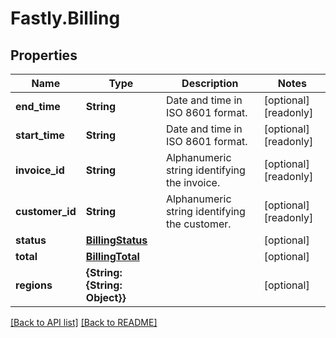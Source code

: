 # Fastly.Billing

## Properties

Name | Type | Description | Notes
------------ | ------------- | ------------- | -------------
**end_time** | **String** | Date and time in ISO 8601 format. | [optional] [readonly] 
**start_time** | **String** | Date and time in ISO 8601 format. | [optional] [readonly] 
**invoice_id** | **String** | Alphanumeric string identifying the invoice. | [optional] [readonly] 
**customer_id** | **String** | Alphanumeric string identifying the customer. | [optional] [readonly] 
**status** | [**BillingStatus**](BillingStatus.md) |  | [optional] 
**total** | [**BillingTotal**](BillingTotal.md) |  | [optional] 
**regions** | **{String: {String: Object}}** |  | [optional] 


[[Back to API list]](../../README.md#endpoints) [[Back to README]](../../README.md)
